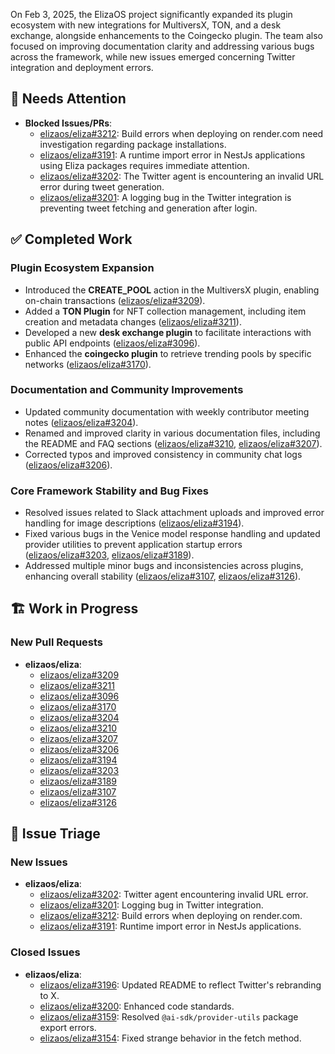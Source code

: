 On Feb 3, 2025, the ElizaOS project significantly expanded its plugin ecosystem with new integrations for MultiversX, TON, and a desk exchange, alongside enhancements to the Coingecko plugin. The team also focused on improving documentation clarity and addressing various bugs across the framework, while new issues emerged concerning Twitter integration and deployment errors.

## 🚨 Needs Attention
- **Blocked Issues/PRs**:
    - [elizaos/eliza#3212](https://github.com/elizaos/eliza/issues/3212): Build errors when deploying on render.com need investigation regarding package installations.
    - [elizaos/eliza#3191](https://github.com/elizaos/eliza/issues/3191): A runtime import error in NestJs applications using Eliza packages requires immediate attention.
    - [elizaos/eliza#3202](https://github.com/elizaos/eliza/issues/3202): The Twitter agent is encountering an invalid URL error during tweet generation.
    - [elizaos/eliza#3201](https://github.com/elizaos/eliza/issues/3201): A logging bug in the Twitter integration is preventing tweet fetching and generation after login.

## ✅ Completed Work
### Plugin Ecosystem Expansion
- Introduced the **CREATE_POOL** action in the MultiversX plugin, enabling on-chain transactions ([elizaos/eliza#3209](https://github.com/elizaos/eliza/pull/3209)).
- Added a **TON Plugin** for NFT collection management, including item creation and metadata changes ([elizaos/eliza#3211](https://github.com/elizaos/eliza/pull/3211)).
- Developed a new **desk exchange plugin** to facilitate interactions with public API endpoints ([elizaos/eliza#3096](https://github.com/elizaos/eliza/pull/3096)).
- Enhanced the **coingecko plugin** to retrieve trending pools by specific networks ([elizaos/eliza#3170](https://github.com/elizaos/eliza/pull/3170)).

### Documentation and Community Improvements
- Updated community documentation with weekly contributor meeting notes ([elizaos/eliza#3204](https://github.com/elizaos/eliza/pull/3204)).
- Renamed and improved clarity in various documentation files, including the README and FAQ sections ([elizaos/eliza#3210](https://github.com/elizaos/eliza/pull/3210), [elizaos/eliza#3207](https://github.com/elizaos/eliza/pull/3207)).
- Corrected typos and improved consistency in community chat logs ([elizaos/eliza#3206](https://github.com/elizaos/eliza/pull/3206)).

### Core Framework Stability and Bug Fixes
- Resolved issues related to Slack attachment uploads and improved error handling for image descriptions ([elizaos/eliza#3194](https://github.com/elizaos/eliza/pull/3194)).
- Fixed various bugs in the Venice model response handling and updated provider utilities to prevent application startup errors ([elizaos/eliza#3203](https://github.com/elizaos/eliza/pull/3203), [elizaos/eliza#3189](https://github.com/elizaos/eliza/pull/3189)).
- Addressed multiple minor bugs and inconsistencies across plugins, enhancing overall stability ([elizaos/eliza#3107](https://github.com/elizaos/eliza/pull/3107), [elizaos/eliza#3126](https://github.com/elizaos/eliza/pull/3126)).

## 🏗️ Work in Progress
### New Pull Requests
- **elizaos/eliza**:
    - [elizaos/eliza#3209](https://github.com/elizaos/eliza/pull/3209)
    - [elizaos/eliza#3211](https://github.com/elizaos/eliza/pull/3211)
    - [elizaos/eliza#3096](https://github.com/elizaos/eliza/pull/3096)
    - [elizaos/eliza#3170](https://github.com/elizaos/eliza/pull/3170)
    - [elizaos/eliza#3204](https://github.com/elizaos/eliza/pull/3204)
    - [elizaos/eliza#3210](https://github.com/elizaos/eliza/pull/3210)
    - [elizaos/eliza#3207](https://github.com/elizaos/eliza/pull/3207)
    - [elizaos/eliza#3206](https://github.com/elizaos/eliza/pull/3206)
    - [elizaos/eliza#3194](https://github.com/elizaos/eliza/pull/3194)
    - [elizaos/eliza#3203](https://github.com/elizaos/eliza/pull/3203)
    - [elizaos/eliza#3189](https://github.com/elizaos/eliza/pull/3189)
    - [elizaos/eliza#3107](https://github.com/elizaos/eliza/pull/3107)
    - [elizaos/eliza#3126](https://github.com/elizaos/eliza/pull/3126)

## 🐞 Issue Triage
### New Issues
- **elizaos/eliza**:
    - [elizaos/eliza#3202](https://github.com/elizaos/eliza/issues/3202): Twitter agent encountering invalid URL error.
    - [elizaos/eliza#3201](https://github.com/elizaos/eliza/issues/3201): Logging bug in Twitter integration.
    - [elizaos/eliza#3212](https://github.com/elizaos/eliza/issues/3212): Build errors when deploying on render.com.
    - [elizaos/eliza#3191](https://github.com/elizaos/eliza/issues/3191): Runtime import error in NestJs applications.

### Closed Issues
- **elizaos/eliza**:
    - [elizaos/eliza#3196](https://github.com/elizaos/eliza/issues/3196): Updated README to reflect Twitter's rebranding to X.
    - [elizaos/eliza#3200](https://github.com/elizaos/eliza/issues/3200): Enhanced code standards.
    - [elizaos/eliza#3159](https://github.com/elizaos/eliza/issues/3159): Resolved `@ai-sdk/provider-utils` package export errors.
    - [elizaos/eliza#3154](https://github.com/elizaos/eliza/issues/3154): Fixed strange behavior in the fetch method.